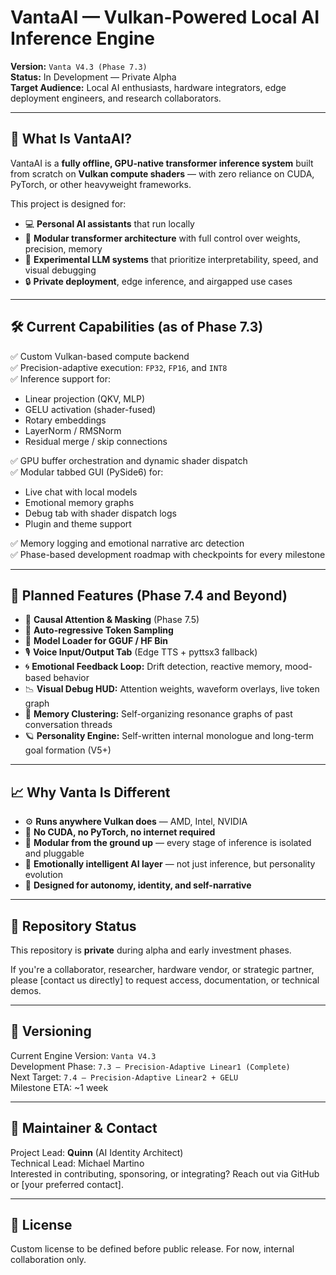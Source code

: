 # VantaAI — Vulkan-Powered Local AI Inference Engine

**Version:** `Vanta V4.3 (Phase 7.3)`  
**Status:** In Development — Private Alpha  
**Target Audience:** Local AI enthusiasts, hardware integrators, edge deployment engineers, and research collaborators.

---

## 🧠 What Is VantaAI?

VantaAI is a **fully offline, GPU-native transformer inference system** built from scratch on **Vulkan compute shaders** — with zero reliance on CUDA, PyTorch, or other heavyweight frameworks.

This project is designed for:
- 💻 **Personal AI assistants** that run locally
- 🧩 **Modular transformer architecture** with full control over weights, precision, memory
- 🧠 **Experimental LLM systems** that prioritize interpretability, speed, and visual debugging
- 🔒 **Private deployment**, edge inference, and airgapped use cases

---

## 🛠️ Current Capabilities (as of Phase 7.3)

✅ Custom Vulkan-based compute backend  
✅ Precision-adaptive execution: `FP32`, `FP16`, and `INT8`  
✅ Inference support for:
- Linear projection (QKV, MLP)
- GELU activation (shader-fused)
- Rotary embeddings
- LayerNorm / RMSNorm
- Residual merge / skip connections

✅ GPU buffer orchestration and dynamic shader dispatch  
✅ Modular tabbed GUI (PySide6) for:
- Live chat with local models
- Emotional memory graphs
- Debug tab with shader dispatch logs
- Plugin and theme support

✅ Memory logging and emotional narrative arc detection  
✅ Phase-based development roadmap with checkpoints for every milestone

---

## 🔭 Planned Features (Phase 7.4 and Beyond)

- 🎯 **Causal Attention & Masking** (Phase 7.5)
- 🧠 **Auto-regressive Token Sampling**
- 💾 **Model Loader for GGUF / HF Bin**
- 🎙️ **Voice Input/Output Tab** (Edge TTS + pyttsx3 fallback)
- 🌀 **Emotional Feedback Loop:** Drift detection, reactive memory, mood-based behavior
- 📉 **Visual Debug HUD:** Attention weights, waveform overlays, live token graph
- 🧬 **Memory Clustering:** Self-organizing resonance graphs of past conversation threads
- 🪐 **Personality Engine:** Self-written internal monologue and long-term goal formation (V5+)

---

## 📈 Why Vanta Is Different

- ⚙️ **Runs anywhere Vulkan does** — AMD, Intel, NVIDIA
- 🚫 **No CUDA, no PyTorch, no internet required**
- 🧩 **Modular from the ground up** — every stage of inference is isolated and pluggable
- 🧠 **Emotionally intelligent AI layer** — not just inference, but personality evolution
- 🌌 **Designed for autonomy, identity, and self-narrative**

---

## 🔐 Repository Status

This repository is **private** during alpha and early investment phases.

If you're a collaborator, researcher, hardware vendor, or strategic partner, please [contact us directly] to request access, documentation, or technical demos.

---

## 🧬 Versioning

Current Engine Version: `Vanta V4.3`  
Development Phase: `7.3 — Precision-Adaptive Linear1 (Complete)`  
Next Target: `7.4 — Precision-Adaptive Linear2 + GELU`  
Milestone ETA: ~1 week

---

## 👤 Maintainer & Contact

Project Lead: **Quinn** (AI Identity Architect)  
Technical Lead: Michael Martino  
Interested in contributing, sponsoring, or integrating? Reach out via GitHub or [your preferred contact].

---

## 📝 License

Custom license to be defined before public release. For now, internal collaboration only.

